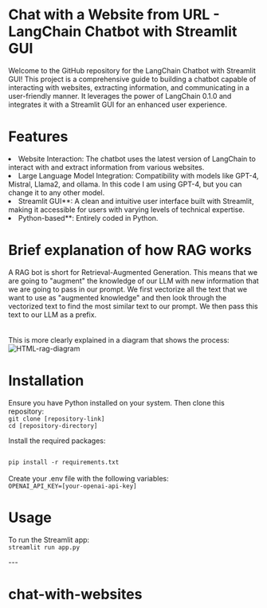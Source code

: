 <h1>Chat with a Website from URL - LangChain Chatbot with Streamlit GUI</h1>

Welcome to the GitHub repository for the LangChain Chatbot with Streamlit GUI! This project is a comprehensive guide to building a chatbot capable of interacting with websites, extracting information, and communicating in a user-friendly manner. It leverages the power of LangChain 0.1.0 and integrates it with a Streamlit GUI for an enhanced user experience.

 


<h1>Features</h1>
<li>Website Interaction: The chatbot uses the latest version of LangChain to interact with and extract information from various websites.</li>
<li>Large Language Model Integration: Compatibility with models like GPT-4, Mistral, Llama2, and ollama. In this code I am using GPT-4, but you can change it to any other model.</li>
<li>Streamlit GUI**: A clean and intuitive user interface built with Streamlit, making it accessible for users with varying levels of technical expertise.</li>
<li>Python-based**: Entirely coded in Python.</li>

<h1>Brief explanation of how RAG works</h1>

A RAG bot is short for Retrieval-Augmented Generation. This means that we are going to "augment" the knowledge of our LLM with new information that we are going to pass in our prompt. We first vectorize all the text that we want to use as "augmented knowledge" and then look through the vectorized text to find the most similar text to our prompt. We then pass this text to our LLM as a prefix.
<br>
<br>
<br>
This is more clearly explained in a diagram that shows the process:
<br>
![HTML-rag-diagram](https://github.com/ajoshi222/chat-with-websites/assets/69758727/9cd354b4-5ab7-4faa-a4f6-0b12c29072dc)

<h1>Installation</h1>
Ensure you have Python installed on your system. Then clone this repository:

<code>
git clone [repository-link]
cd [repository-directory]
</code>

Install the required packages:

<code>
pip install -r requirements.txt
</code>
<br>
Create your .env file with the following variables:

<code>
OPENAI_API_KEY=[your-openai-api-key]
</code>

<h1>Usage</h1>
To run the Streamlit app:

<code>
streamlit run app.py
</code>

 
---<h1>  c h a t - w i t h - w e b s i t e s </h1>
 
 

